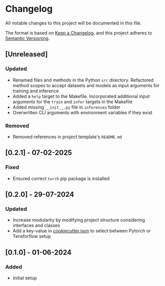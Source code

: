 # Changelog

All notable changes to this project will be documented in this file.

The format is based on [Keep a Changelog](https://keepachangelog.com/en/1.0.0/),
and this project adheres to [Semantic Versioning](https://semver.org/spec/v2.0.0.html).

## [Unreleased]

### Updated

- Renamed files and methods in the Python `src` directory. Refactored method scopes to accept datasets and models as input arguments for training and inference
- Added a `help` target to the Makefile. Incorporated additional input arguments for the `train` and `infer` targets in the Makefile
- Added missing `__init__.py` file in `inferences` folder
- Overwritten CLI arguments with environment variables if they exist

### Removed

- Removed references in project template's `README.md`

## [0.2.1] - 07-02-2025

### Fixed

- Ensured correct `torch` pip package is installed

## [0.2.0] - 29-07-2024

### Updated

- Increase modularity by modifying project structure considering interfaces and classes
- Add a key-value in [cookiecutter.json](./cookiecutter.json) to select between Pytorch or Tensforflow setup 

## [0.1.0] - 01-06-2024

### Added

- Initial setup